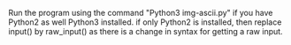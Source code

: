 Run the program using the command "Python3 img-ascii.py" if you have Python2 as well Python3 installed.
if only Python2 is installed, then replace input() by raw_input() as there is a change in syntax for getting a raw input.
